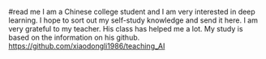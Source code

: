 #read me
I am a Chinese college student and I am very interested in deep learning. I hope to sort out my self-study knowledge and send it here.
I am very grateful to my teacher. His class has helped me a lot. My study is based on the information on his github. https://github.com/xiaodongli1986/teaching_AI 



